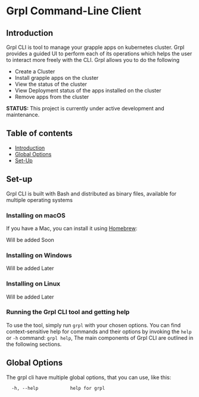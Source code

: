 # Grpl Command-Line Client

## Introduction

Grpl CLI is tool to manage your grapple apps on kubernetes cluster. Grpl provides a guided UI to perform each of its operations which helps the user to interact more freely with the CLI. Grpl allows you to do the following
- Create a Cluster
- Install grapple apps on the cluster
- View the status of the cluster
- View Deployment status of the apps installed on the cluster
- Remove apps from the cluster

**STATUS:** This project is currently under active development and maintenance.

## Table of contents

- [Introduction](#introduction)
- [Global Options](#global-options)
- [Set-Up](#set-up)
## Set-up

Grpl CLI is built with Bash and distributed as binary files, available for multiple operating systems

### Installing on macOS

If you have a Mac, you can install it using [Homebrew](https://brew.sh):

Will be added Soon

### Installing on Windows

Will be added Later

### Installing on Linux

Will be added Later


### Running the Grpl CLI tool and getting help

To use the tool, simply run `grpl` with your chosen options. You can find context-sensitive help for commands and their options by invoking the `help` or `-h` command:
`grpl help`,
The main components of Grpl CLI are outlined in the following sections.

## Global Options

The grpl cli have multiple global options, that you can use, like this:

```
  -h, --help            help for grpl
```

